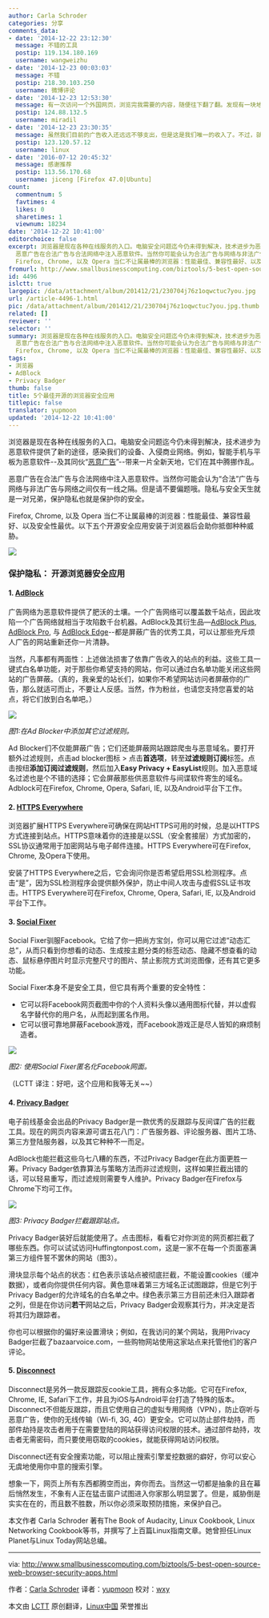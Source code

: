 ```yaml
---
author: Carla Schroder
categories: 分享
comments_data:
- date: '2014-12-22 23:12:30'
  message: 不错的工具
  postip: 119.134.180.169
  username: wangweizhu
- date: '2014-12-23 00:03:03'
  message: 不错
  postip: 218.30.103.250
  username: 微博评论
- date: '2014-12-23 12:53:30'
  message: 有一次访问一个外国网页，浏览完我需要的内容，随便往下翻了翻。发现有一块地方写着大意是“我们就是靠这些广告所带来的收入来维持网站的运作，请关闭您的广告屏蔽插件”我不禁心头一颤，赶紧在此页禁用ADP了。虽然那个广告我完全不记得是什么，但是......此中有真意，欲辨已忘言
  postip: 124.88.132.5
  username: miradil
- date: '2014-12-23 23:30:35'
  message: 虽然我们目前的广告收入还远远不够支出，但是这是我们唯一的收入了。不过，就是这样，我们还准备从其中拿出一些来做公益事业。做 L.C，不仅仅是希望所在，而且是理想所在。
  postip: 123.120.57.12
  username: linux
- date: '2016-07-12 20:45:32'
  message: 感谢推荐
  postip: 113.56.170.68
  username: jiceng [Firefox 47.0|Ubuntu]
count:
  commentnum: 5
  favtimes: 4
  likes: 0
  sharetimes: 1
  viewnum: 18234
date: '2014-12-22 10:41:00'
editorchoice: false
excerpt: 浏览器是现在各种在线服务的入口。电脑安全问题迄今仍未得到解决，技术进步为恶意软件提供了新的途径，感染我们的设备、入侵商业网络。例如，智能手机与平板为恶意软件--及其同伙恶意广告--带来一片全新天地，它们在其中腾挪作乱。
  恶意广告在合法广告与合法网络中注入恶意软件。当然你可能会认为合法广告与网络与非法广告与网络之间仅有一线之隔。但是请不要偏题哦。隐私与安全天生就是一对兄弟，保护隐私也就是保护你的安全。
  Firefox, Chrome, 以及 Opera 当仁不让属最棒的浏览器：性能最佳、兼容性最好、以及安全性最优。以下五个开源
fromurl: http://www.smallbusinesscomputing.com/biztools/5-best-open-source-web-browser-security-apps.html
id: 4496
islctt: true
largepic: /data/attachment/album/201412/21/230704j76z1oqwctuc7you.jpg
url: /article-4496-1.html
pic: /data/attachment/album/201412/21/230704j76z1oqwctuc7you.jpg.thumb.jpg
related: []
reviewer: ''
selector: ''
summary: 浏览器是现在各种在线服务的入口。电脑安全问题迄今仍未得到解决，技术进步为恶意软件提供了新的途径，感染我们的设备、入侵商业网络。例如，智能手机与平板为恶意软件--及其同伙恶意广告--带来一片全新天地，它们在其中腾挪作乱。
  恶意广告在合法广告与合法网络中注入恶意软件。当然你可能会认为合法广告与网络与非法广告与网络之间仅有一线之隔。但是请不要偏题哦。隐私与安全天生就是一对兄弟，保护隐私也就是保护你的安全。
  Firefox, Chrome, 以及 Opera 当仁不让属最棒的浏览器：性能最佳、兼容性最好、以及安全性最优。以下五个开源
tags:
- 浏览器
- AdBlock
- Privacy Badger
thumb: false
title: 5个最佳开源的浏览器安全应用
titlepic: false
translator: yupmoon
updated: '2014-12-22 10:41:00'
---
```


浏览器是现在各种在线服务的入口。电脑安全问题迄今仍未得到解决，技术进步为恶意软件提供了新的途径，感染我们的设备、入侵商业网络。例如，智能手机与平板为恶意软件--及其同伙“[恶意广告](http://www.webopedia.com/TERM/M/malvertising.html)”--带来一片全新天地，它们在其中腾挪作乱。


恶意广告在合法广告与合法网络中注入恶意软件。当然你可能会认为“合法”广告与网络与非法广告与网络之间仅有一线之隔。但是请不要偏题哦。隐私与安全天生就是一对兄弟，保护隐私也就是保护你的安全。


Firefox, Chrome, 以及 Opera 当仁不让属最棒的浏览器：性能最佳、兼容性最好、以及安全性最优。以下五个开源安全应用安装于浏览器后会助你抵御种种威胁。


![](/data/attachment/album/201412/21/230704j76z1oqwctuc7you.jpg)


### 保护隐私： 开源浏览器安全应用


#### 1. [AdBlock](https://getadblock.com/)


广告网络为恶意软件提供了肥沃的土壤。一个广告网络可以覆盖数千站点，因此攻陷一个广告网络就相当于攻陷数千台机器。AdBlock及其衍生品—[AdBlock Plus](https://getadblock.com/), [AdBlock Pro](https://chrome.google.com/webstore/detail/adblock-pro/ocifcklkibdehekfnmflempfgjhbedch?hl=en-US), 与 [AdBlock Edge](https://addons.mozilla.org/en-us/firefox/addon/adblock-edge/)--都是屏蔽广告的优秀工具，可以让那些充斥烦人广告的网站重新还你一片清静。


当然，凡事都有两面性：上述做法损害了依靠广告收入的站点的利益。这些工具一键式白名单功能，对于那些你希望支持的网站，你可以通过白名单功能关闭这些网站的广告屏蔽。（真的，我亲爱的站长们，如果你不希望网站访问者屏蔽你的广告，那么就适可而止，不要让人反感。当然，作为粉丝，也请您支持您喜爱的站点，将它们放到白名单吧。）


![](/data/attachment/album/201412/21/230708jrcjamjhzmu5jm0d.jpg)


*图1:在Ad Blocker中添加其它过滤规则。*


Ad Blocker们不仅能屏蔽广告；它们还能屏蔽网站跟踪爬虫与恶意域名。要打开额外过滤规则，点击ad blocker图标 > 点击**首选项**，转至**过滤规则订阅**标签。点击按纽**添加订阅过滤规则**，然后加入**Easy Privacy + EasyList**规则。加入恶意域名过滤也是个不错的选择；它会屏蔽那些供恶意软件与间谍软件寄生的域名。Adblock可在Firefox, Chrome, Opera, Safari, IE, 以及Android平台下工作。


#### 2. [HTTPS Everywhere](https://www.eff.org/Https-everywhere)


浏览器扩展HTTPS Everywhere可确保在网站HTTPS可用的时候，总是以HTTPS方式连接到站点。HTTPS意味着你的连接是以SSL（安全套接层）方式加密的，SSL协议通常用于加密网站与电子邮件连接。HTTPS Everywhere可在Firefox, Chrome, 及Opera下使用。


安装了HTTPS Everywhere之后，它会询问你是否希望启用SSL检测程序。点击“是”，因为SSL检测程序会提供额外保护，防止中间人攻击与虚假SSL证书攻击。HTTPS Everywhere可在Firefox, Chrome, Opera, Safari, IE, 以及Android平台下工作。


#### 3. [Social Fixer](http://socialfixer.com/)


Social Fixer驯服Facebook。它给了你一把尚方宝剑，你可以用它过滤“动态汇总”，从而只看到你想看的动态、生成按主题分类的标签动态、隐藏不想查看的动态、鼠标悬停图片时显示完整尺寸的图片、禁止影院方式浏览图像，还有其它更多功能。


Social Fixer本身不是安全工具，但它具有两个重要的安全特性：


* 它可以将Facebook网页截图中你的个人资料头像以通用图标代替，并以虚假名字替代你的用户名，从而起到匿名作用。
* 它可以很可靠地屏蔽Facebook游戏，而Facebook游戏正是尽人皆知的麻烦制造者。


![](/data/attachment/album/201412/21/230708f01lud04ffd484l8.jpg)


*图2: 使用Social Fixer匿名化Facebook网面。*


（LCTT 译注：好吧，这个应用和我等无关~~）


#### 4. [Privacy Badger](https://www.eff.org/privacybadger)


电子前线基金会出品的Privacy Badger是一款优秀的反跟踪与反间谍广告的拦截工具。现在的网页内容来源可谓五花八门：广告服务器、评论服务器、图片工场、第三方登陆服务器，以及其它种种不一而足。


AdBlock也能拦截这些乌七八糟的东西，不过Privacy Badger在此方面更胜一筹。Privacy Badger依靠算法与策略方法而非过滤规则，这样如果拦截出错的话，可以轻易重写，而过滤规则需要专人维护。Privacy Badger在Firefox与Chrome下均可工作。


![](/data/attachment/album/201412/21/230709gez9fqsjxjkeu429.jpg)


*图3: Privacy Badger拦截跟踪站点。*


Privacy Badger装好后就能使用了。点击图标，看看它对你浏览的网页都拦截了哪些东西。你可以试试访问Huffingtonpost.com，这是一家不在每一个页面塞满第三方组件誓不罢休的网站（图3）。


滑块显示每个站点的状态：红色表示该站点被彻底拦截，不能设置cookies（缓冲数据），或者向你提供任何内容。黄色意味着第三方域名正试图跟踪，但是它列于Privacy Badger的允许域名的白名单之中。绿色表示第三方目前还未归入跟踪者之列，但是在你访问**若干**网站之后，Privacy Badger会观察其行为，并决定是否将其归为跟踪者。


你也可以根据你的偏好来设置滑块；例如，在我访问的某个网站，我用Privacy Badger拦截了bazaarvoice.com，一些购物网站使用这家站点来托管他们的客户评论。


#### 5. [Disconnect](https://disconnect.me/)


Disconnect是另外一款反跟踪反cookie工具，拥有众多功能。它可在Firefox, Chrome, IE, Safari下工作，并且为iOS与Android平台打造了特殊的版本。Disconnect不但能反跟踪，而且它使用自己的虚拟专用网络（VPN），防止窃听与恶意广告，使你的无线传输（Wi-fi, 3G, 4G）更安全。它可以防止部件劫持，而部件劫持是攻击者用于在需要登陆的网站获得访问权限的技术。通过部件劫持，攻击者无需密码，而只要使用窃取的cookies，就能获得网站访问权限。


Disconnect还有安全搜索功能，可以阻止搜索引擎爱挖数据的癖好，你可以安心无虞地使用你中意的搜索引擎。


想象一下，网页上所有东西都腾空而出，奔你而去。当然这一切都是抽象的且在幕后悄然发生，不象有人正在猛击窗户试图进入你家那么明显罢了。但是，威胁倒是实实在在的，而且数不胜数，所以你必须采取预防措施，来保护自己。


本文作者 Carla Schroder 著有The Book of Audacity, Linux Cookbook, Linux Networking Cookbook等书，并撰写了上百篇Linux指南文章。她曾担任Linux Planet与Linux Today网站总编。




---


via: <http://www.smallbusinesscomputing.com/biztools/5-best-open-source-web-browser-security-apps.html>


作者：[Carla Schroder](http://www.smallbusinesscomputing.com/author/Carla-Schroder-6080.html) 译者：[yupmoon](https://github.com/yupmoon) 校对：[wxy](https://github.com/wxy)


本文由 [LCTT](https://github.com/LCTT/TranslateProject) 原创翻译，[Linux中国](http://linux.cn/) 荣誉推出
